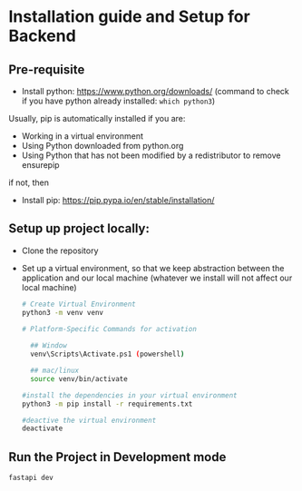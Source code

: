 # Installation guide and Setup for Backend

## Pre-requisite 
- Install python: https://www.python.org/downloads/
  (command to check if you have python already installed: `which python3`)

Usually, pip is automatically installed if you are:
  
  - Working in a virtual environment
  - Using Python downloaded from python.org
  - Using Python that has not been modified by a redistributor to remove ensurepip

 if not, then
- Install pip: https://pip.pypa.io/en/stable/installation/
  


## Setup up project locally:
- Clone the repository 
- Set up a virtual environment, so that we keep abstraction between the application and our local machine (whatever we install will not affect our local machine)
  
  ```bash
  # Create Virtual Environment 
  python3 -m venv venv

  # Platform-Specific Commands for activation
    
    ## Window
    venv\Scripts\Activate.ps1 (powershell)
  
    ## mac/linux
    source venv/bin/activate

  #install the dependencies in your virtual environment 
  python3 -m pip install -r requirements.txt

  #deactive the virtual environment
  deactivate
  ```

## Run the Project in Development mode 
```sh
fastapi dev
```



  

